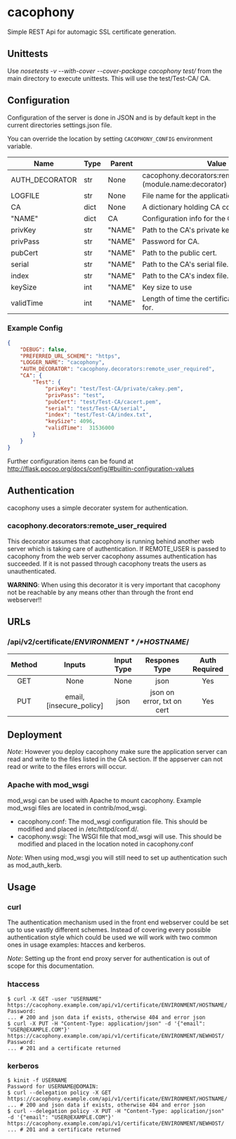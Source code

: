 # cacophony
Simple REST Api for automagic SSL certificate generation.


## Unittests
Use *nosetests -v --with-cover --cover-package cacophony test/* from the main directory to execute unittests. This will use the test/Test-CA/ CA.

## Configuration
Configuration of the server is done in JSON and is by default kept in the current directories settings.json file.

You can override the location by setting `CACOPHONY_CONFIG` environment variable.

| Name            | Type | Parent | Value                                                               |
|-----------------|------|--------|---------------------------------------------------------------------|
| AUTH\_DECORATOR | str  | None   | cacophony.decorators:remote\_user\_required (module.name:decorator) |
| LOGFILE         | str  | None   | File name for the application level log                             |
| CA              | dict | None   | A dictionary holding CA configuration data                          |
| "NAME"          | dict | CA     | Configuration info for the CA called "NAME"                         |
| privKey         | str  | "NAME" | Path to the CA's private key.                                       |
| privPass        | str  | "NAME" | Password for CA.                                                    |
| pubCert         | str  | "NAME" | Path to the public cert.                                            |
| serial          | str  | "NAME" | Path to the CA's serial file.                                       |
| index           | str  | "NAME" | Path to the CA's index file.                                        |
| keySize         | int  | "NAME" | Key size to use                                                     |
| validTime       | int  | "NAME" | Length of time the certificates will be valid for.                  |


### Example Config
```json
{
    "DEBUG": false,
    "PREFERRED_URL_SCHEME": "https",
    "LOGGER_NAME": "cacophony",
    "AUTH_DECORATOR": "cacophony.decorators:remote_user_required",
    "CA": {        
        "Test": { 
            "privKey": "test/Test-CA/private/cakey.pem",
            "privPass": "test",
            "pubCert": "test/Test-CA/cacert.pem",
            "serial": "test/Test-CA/serial",
            "index": "test/Test-CA/index.txt",
            "keySize": 4096,
            "validTime":  31536000
        }
    }
}
```

Further configuration items can be found at http://flask.pocoo.org/docs/config/#builtin-configuration-values

## Authentication
cacophony uses a simple decorater system for authentication.

### cacophony.decorators:remote\_user\_required
This decorator assumes that cacophony is running behind another web server which is taking care of authentication. If REMOTE\_USER is passed to cacophony from the web server cacophony assumes authentication has succeeded. If it is not passed through cacophony treats the users as unauthenticated.

**WARNING**: When using this decorator it is very important that cacophony not be reachable by any means other than through the front end webserver!!


## URLs
### /api/v2/certificate/*$ENVIRONMENT*/*$HOSTNAME*/
| Method | Inputs                    | Input Type | Respones Type              | Auth Required |
| :----: | :-----------------------: | :--------: | :------------------------: | :-----------: |
| GET    | None                      | None       | json                       | Yes           |
| PUT    | email,[insecure\_policy]  | json       | json on error, txt on cert | Yes           |


## Deployment

*Note*: However you deploy cacophony make sure the application server can read and write to the files listed in the CA section. If the appserver can not read or write to the files errors will occur.

### Apache with mod\_wsgi
mod_wsgi can be used with Apache to mount cacophony. Example mod_wsgi files are located in contrib/mod_wsgi.

* cacophony.conf: The mod_wsgi configuration file. This should be modified and placed in /etc/httpd/conf.d/.
* cacophony.wsgi: The WSGI file that mod_wsgi will use. This should be modified and placed in the location noted in cacophony.conf

*Note*: When using mod_wsgi you will still need to set up authentication such as mod_auth_kerb.

## Usage

### curl
The authentication mechanism used in the front end webserver could be set up to use vastly different schemes. Instead of covering every possible authentication style which could be used we will work with two common ones in usage examples: htacces and kerberos.

*Note*: Setting up the front end proxy server for authentication is out of scope for this documentation.

### htaccess
```
$ curl -X GET -user "USERNAME" https://cacophony.example.com/api/v1/certificate/ENVIRONMENT/HOSTNAME/
Password:
... # 200 and json data if exists, otherwise 404 and error json
$ curl -X PUT -H "Content-Type: application/json" -d '{"email": "USER@EXAMPLE.COM"}' https://cacophony.example.com/api/v1/certificate/ENVIRONMENT/NEWHOST/
Password:
... # 201 and a certificate returned
```

### kerberos
```
$ kinit -f USERNAME
Password for USERNAME@DOMAIN:
$ curl --delegation policy -X GET https://cacophony.example.com/api/v1/certificate/ENVIRONMENT/HOSTNAME/
... # 200 and json data if exists, otherwise 404 and error json
$ curl --delegation policy -X PUT -H "Content-Type: application/json" -d '{"email": "USER@EXAMPLE.COM"}' https://cacophony.example.com/api/v1/certificate/ENVIRONMENT/NEWHOST/
... # 201 and a certificate returned
```
